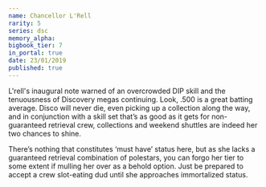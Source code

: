 ```yaml
---
name: Chancellor L'Rell
rarity: 5
series: dsc
memory_alpha:
bigbook_tier: 7
in_portal: true
date: 23/01/2019
published: true
---
```


L'rell's inaugural note warned of an overcrowded DIP skill and the tenuousness of Discovery megas continuing. Look, .500 is a great batting average. Disco will never die, even picking up a collection along the way, and in conjunction with a skill set that’s as good as it gets for non-guaranteed retrieval crew, collections and weekend shuttles are indeed her two chances to shine.

There’s nothing that constitutes ‘must have’ status here, but as she lacks a guaranteed retrieval combination of polestars, you can forgo her tier to some extent if mulling her over as a behold option. Just be prepared to accept a crew slot-eating dud until she approaches immortalized status.
